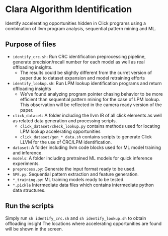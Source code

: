 # Clara Algorithm Identification

Identify accelerating opportunities hidden in Click programs using a combination of llvm program analysis, sequential pattern mining and ML.

## Purpose of files

* `identify_crc.sh`: Run CRC identification preprocessing pipeline, generate precision/recall number for each model as well as real offloading insights.
    * The results could be slightly different from the curret version of paper due to dataset expansion and model retraining efforts
* `identify_lookup.sh`: Run LPM lookup identification programs and return offloading insights
    * We've found analyzing program pointer chasing behavior to be more efficient than sequential pattern mining for the case of LPM lookup. This observation will be reflected in the camera ready version of the paper.
* `click_dataset`: A folder including the llvm IR of all click elements as well as related data generation and processing scripts.
    * `click_dataset/check_lookup.py` contains methods used for locating LPM lookup accelerating opportunities
    * `click_dataset/gen_*_data.sh` contains scripts to generate Click LLVM for the use of CRC/LPM identification.
* `dataset`: A folder including llvm code blocks used for ML model training and inference.
* `models`: A folder including pretrained ML models for quick inference experiments.
* `preprocess.py`: Generate the input format ready to be used. 
* `SPE.py`: Sequential pattern extraction and feature generation.
* `*_training.py`: ML training models ready to be tested.
* `*.pickle` Intermediate data files which contains intermediate python data structures.  

## Run the scripts

Simply run `sh identify_crc.sh` and `sh identify_lookup.sh` to obtain offloading insight 
The locations where accelerating opportunities are found will be shown in the screen. 
